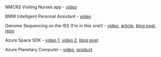 NMCRS Visiting Nurses app - 
[video](nmcrsVideo)

BMW Intelligent Personal Assistant - 
[video](bmwVideo)

Genome Sequencing on the ISS (I'm in this one!) - 
[video](issVideo), 
[article](issArticle), 
[blog post](issBlog), 
[repo](issRepo)

Azure Space SDK -
[video 1](sdkVideo1),
[video 2](sdkVideo2),
[blog post](sdkBlog)

Azure Planetary Computer -
[video](aopcVideo),
[product](aopcWebsite)

[nmcrsVideo]: https://www.youtube.com/watch?v=qathB0qGtcM&t=31s
[bmwVideo]: https://www.youtube.com/watch?v=tN7l4EAULAs
[issVideo]: https://www.youtube.com/watch?v=wZfIUkcgVxI
[issArticle]: https://news.microsoft.com/source/features/innovation/cloud-data-bursts-from-space-move-astronauts-closer-to-mars-and-improve-life-on-earth/
[issBlog]: https://azure.microsoft.com/es-es/blog/genomics-testing-on-the-iss-with-hpe-spaceborne-computer2-and-azure/
[issRepo]: https://github.com/Azure/mock-spacestation
[sdkVideo1]: https://www.youtube.com/watch?v=riJ9kESz8XA
[sdkVideo2]: https://www.youtube.com/watch?v=BNrZvkaTVgI
[sdkBlog]: https://azure.microsoft.com/en-us/blog/any-developer-can-be-a-space-developer-with-the-new-azure-orbital-space-sdk/
[aopcVideo]: https://www.youtube.com/watch?v=eOgIuw-JTUU
[aopcWebsite]: https://planetarycomputer.microsoft.com/